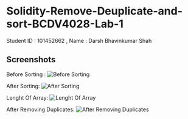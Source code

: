 # Solidity-Remove-Deuplicate-and-sort-BCDV4028-Lab-1
Student ID : 101452662 , Name  : Darsh Bhavinkumar Shah

## Screenshots
Before Sorting : 
![Before Sorting](https://github.com/Darshhhhh/Solidity-Remove-Deuplicate-and-sort-BCDV4028-Lab-1/blob/main/Before%20Sorting.png)

After Sorting:
![After Sorting](https://github.com/Darshhhhh/Solidity-Remove-Deuplicate-and-sort-BCDV4028-Lab-1/blob/main/after%20sorting.png)

Lenght Of Array:
![Lenght Of Array](https://github.com/Darshhhhh/Solidity-Remove-Deuplicate-and-sort-BCDV4028-Lab-1/blob/main/Length%20of%20array.png)

After Removing Duplicates:
![After Removing Duplicates](https://github.com/Darshhhhh/Solidity-Remove-Deuplicate-and-sort-BCDV4028-Lab-1/blob/main/After%20removing%20duplicate.png)
